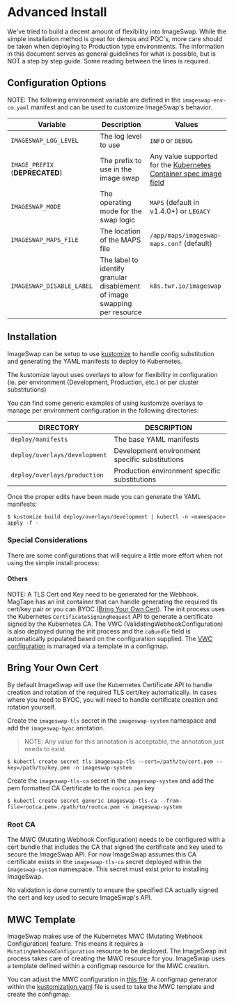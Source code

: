 # Advanced Install

We've tried to build a decent amount of flexibility into ImageSwap. While the simple installation method is great for demos and POC's, more care should be taken when deploying to Production type environments. The information in this document serves as general guidelines for what is possible, but is NOT a step by step guide. Some reading between the lines is required.

## Configuration Options

NOTE: The following environment variable are defined in the `imageswap-env-cm.yaml` manifest and can be used to customize ImageSwap's behavior.

| Variable                 | Description                                 | Values                        |
|---                       |---                                          |---                            |
| `IMAGESWAP_LOG_LEVEL`    | The log level to use                        | `INFO` or `DEBUG`             |
| `IMAGE_PREFIX` (**DEPRECATED**)          | The prefix to use in the image swap         | Any value supported for the [Kubernetes Container spec image field](https://kubernetes.io/docs/concepts/containers/images/#image-names)      |
| `IMAGESWAP_MODE`         | The operating mode for the swap logic       | `MAPS` (default in v1.4.0+) or `LEGACY`              |
| `IMAGESWAP_MAPS_FILE`    | The location of the MAPS file               | `/app/maps/imageswap-maps.conf` (default)            |
| `IMAGESWAP_DISABLE_LABEL`| The label to identify granular disablement of image swapping per resource | `k8s.twr.io/imageswap` |

## Installation

ImageSwap can be setup to use [kustomize](https://kustomize.io) to handle config substitution and generating the YAML manifests to deploy to Kubernetes.

The kustomize layout uses overlays to allow for flexibility in configuration (ie. per environment (Development, Production, etc.) or per cluster substitutions)

You can find some generic examples of using kustomize overlays to manage per environment configuration in the following directories:

| DIRECTORY                       | DESCRIPTION                                       |
|---                              |---                                                |
| `deploy/manifests`              | The base YAML manifests                           |
| `deploy/overlays/development`   | Development environment specific substitutions    |
| `deploy/overlays/production`    | Production environment specific substitutions     |

Once the proper edits have been made you can generate the YAML manifests:

```shell
$ kustomize build deploy/overlays/development | kubectl -n <namespace> apply -f -
```

### Special Considerations

There are some configurations that will require a little more effort when not using the simple install process:

#### Others

NOTE: A TLS Cert and Key need to be generated for the Webhook. MagTape has an init container that can handle generating the required tls cert/key pair or you can BYOC ([Bring Your Own Cert](#bring-your-own-cert)). The init process uses the Kubernetes `CertificateSigningRequest` API to generate a certificate signed by the Kubernetes CA. The VWC (ValidatingWebhookConfiguration) is also deployed during the init process and the `caBundle` field is automatically populated based on the configuration supplied. The [VWC configuration](#vwc-template) is managed via a template in a configmap.

## Bring Your Own Cert

By default ImageSwap will use the Kubernetes Certificate API to handle creation and rotation of the required TLS cert/key automatically. In cases where you need to BYOC, you will need to handle certificate creation and rotation yourself.

Create the `imageswap-tls` secret in the `imageswap-system` namespace and add the `imageswap-byoc` anntation.

>NOTE: Any value for this annotation is acceptable, the annotation just needs to exist.

```shell
$ kubectl create secret tls imageswap-tls --cert=/path/to/cert.pem --key=/path/to/key.pem -n imageswap-system
```

Create the `imageswap-tls-ca` secret in the `imageswap-system` and add the pem formatted CA Certificate to the `rootca.pem` key

```shell
$ kubectl create secret generic imageswap-tls-ca --from-file=rootca.pem=./path/to/rootca.pem -n imageswap-system
```

### Root CA

The MWC (Mutating Webhook Configuration) needs to be configured with a cert bundle that includes the CA that signed the certificate and key used to secure the ImageSwap API. For now ImageSwap assumes this CA certificate exists in the `imageswap-tls-ca` secret deployed within the `imageswap-system` namespace. This secret must exist prior to installing ImageSwap.

No validation is done currently to ensure the specified CA actually signed the cert and key used to secure ImageSwap's API. 

## MWC Template

ImageSwap makes use of the Kubernetes MWC (Mutating Webhook Configuration) feature. This means it requires a `MutatingWebhookConfiguration` resource to be deployed. The ImageSwap init process takes care of creating the MWC resource for you. ImageSwap uses a template defined within a configmap resource for the MWC creation.  

You can adjust the MWC configuration in [this file](/deploy/manifests/imageswap-mwc.yaml). A configmap generator within the [kustomization.yaml](/deploy/manifests/kustomization.yaml) file is used to take the MWC template and create the configmap.

